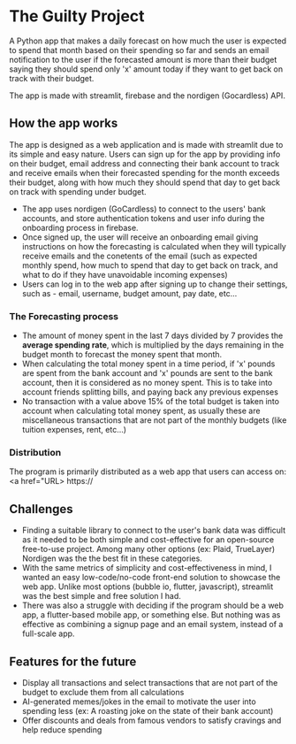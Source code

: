 # The Guilty Project
A Python app that makes a daily forecast on how much the user is expected to spend that month based on their spending so far and sends an email notification to the user if the forecasted amount is more than their budget saying they should spend only 'x' amount today if they want to get back on track with their budget. 

The app is made with streamlit, firebase and the nordigen (Gocardless) API.

## How the app works

The app is designed as a web application and is made with streamlit due to its simple and easy nature. Users can sign up for the app by providing info on their budget, email address and connecting their bank account to track and receive emails when their forecasted spending for the month exceeds their budget, along with how much they should spend that day to get back on track with spending under budget. 

- The app uses nordigen (GoCardless) to connect to the users' bank accounts, and store authentication tokens and user info during the onboarding process in firebase.
- Once signed up, the user will receive an onboarding email giving instructions on how the forecasting is calculated when they will typically receive emails and the conetents of the email (such as expected monthly spend, how much to spend that day to get back on track, and what to do if they have unavoidable incoming expenses)
- Users can log in to the web app after signing up to change their settings, such as - email, username, budget amount, pay date, etc...

### The Forecasting process
- The amount of money spent in the last 7 days divided by 7 provides the **average spending rate**, which is multiplied by the days remaining in the budget month to forecast the money spent that month.
- When calculating the total money spent in a time period, if 'x' pounds are spent from the bank account and 'x' pounds are sent to the bank account, then it is considered as no money spent. This is to take into account friends splitting bills, and paying back any previous expenses
- No transaction with a value above 15% of the total budget is taken into account when calculating total money spent, as usually these are miscellaneous transactions that are not part of the monthly budgets (like tuition expenses, rent, etc...)

### Distribution
The program is primarily distributed as a web app that users can access on: <a href="URL> https:// </a>


## Challenges

- Finding a suitable library to connect to the user's bank data was difficult as it needed to be both simple and cost-effective for an open-source free-to-use project. Among many other options (ex: Plaid, TrueLayer) Nordigen was the the best fit in these categories.
- With the same metrics of simplicity and cost-effectiveness in mind, I wanted an easy low-code/no-code front-end solution to showcase the web app. Unlike most options (bubble io, flutter, javascript), streamlit was the best simple and free solution I had.
- There was also a struggle with deciding if the program should be a web app, a flutter-based mobile app, or something else. But nothing was as effective as combining a signup page and an email system, instead of a full-scale app.


## Features for the future
- Display all transactions and select transactions that are not part of the budget to exclude them from all calculations
- AI-generated memes/jokes in the email to motivate the user into spending less (ex: A roasting joke on the state of their bank account)
- Offer discounts and deals from famous vendors to satisfy cravings and help reduce spending


